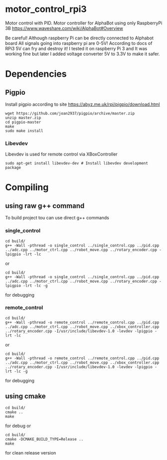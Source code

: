 # motor_control_rpi3
Motor control with PID. Motor controller for AlphaBot using only RaspberryPi 3B
https://www.waveshare.com/wiki/AlphaBot#Overview

Be careful! Although raspberry Pi can be directly connected to Alphabot board All signals going into raspberry pi are 0-5V! According to docs of RPi3 5V can fry and destroy it! I tested it on raspberry Pi 3 and It was working fine but later I added voltage converter 5V to 3.3V to make it safer.

# Dependencies
## Pigpio
Install pigpio according to site https://abyz.me.uk/rpi/pigpio/download.html
```
wget https://github.com/joan2937/pigpio/archive/master.zip
unzip master.zip
cd pigpio-master
make
sudo make install
```
### Libevdev
Libevdev is used for remote control via XBoxController
```
sudo apt-get install libevdev-dev # Install libevdev development package
```

# Compiling
## using raw g++ command
To build project tou can use direct g++ commands
### single_control
```
cd build/
g++ -Wall -pthread -o single_control ../single_control.cpp ../pid.cpp ../adc.cpp ../motor_ctrl.cpp ../robot_move.cpp ../rotary_encoder.cpp -lpigpio -lrt -lc
```
or
```
cd build/
g++ -Wall -pthread -o single_control ../single_control.cpp ../pid.cpp ../adc.cpp ../motor_ctrl.cpp ../robot_move.cpp ../rotary_encoder.cpp -lpigpio -lrt -lc -g
```
for debugging
### remote_control
```
cd build/
g++ -Wall -pthread -o remote_control ../remote_control.cpp ../pid.cpp ../adc.cpp ../motor_ctrl.cpp ../robot_move.cpp ../xbox_controller.cpp ../rotary_encoder.cpp -I/usr/include/libevdev-1.0 -levdev -lpigpio -lrt -lc
```
or
```
cd build/
g++ -Wall -pthread -o remote_control ../remote_control.cpp ../pid.cpp ../adc.cpp ../motor_ctrl.cpp ../robot_move.cpp ../xbox_controller.cpp ../rotary_encoder.cpp -I/usr/include/libevdev-1.0 -levdev -lpigpio -lrt -lc -g
```
for debugging

## using cmake
```
cd build/
cmake ..
make
```
for debug or
```
cd build/
cmake -DCMAKE_BUILD_TYPE=Release ..
make
```
for clean release version
